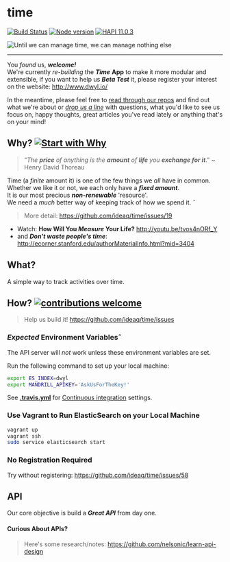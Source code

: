 # time
[![Build Status](https://travis-ci.org/dwyl/time.png?branch=master)](https://travis-ci.org/dwyl/time)
[![Node version](https://img.shields.io/node/v/atimer.svg?style=flat)](http://nodejs.org/download/)
[![HAPI 11.0.3](http://img.shields.io/badge/hapi-11.0.3-brightgreen.svg)](http://hapijs.com)


![Until we can manage time, we can manage nothing else](http://i.imgur.com/GbTyiib.png)


- - -
You *found* us, ***welcome!***     
We're currently *re-building* the ***Time*** **App** to make it more modular and extensible, if you want to help us ***Beta Test*** it,
please register your interest on the website: http://www.dwyl.io/

In the meantime, please feel free to [read through our repos](https://github.com/dwyl/start-here) and find out what we're about or [_drop us a line_](https://github.com/dwyl/start-here/issues) with questions, what you'd like to see us focus on, happy thoughts, great articles you've read lately or anything that's on your mind!

## Why? [![Start with Why](https://img.shields.io/badge/start%20with-why%3F-brightgreen.svg?style=flat)](http://www.ted.com/talks/simon_sinek_how_great_leaders_inspire_action)

> “*The* ***price*** *of anything is the* ***amount*** *of* ***life*** *you* ***exchange for it***.”
~ Henry David Thoreau

Time (a *finite* amount it) is one of the few things we *all* have in common.  
Whether we like it or not, we each only have a ***fixed amount***.  
It is our most precious ***non-renewable*** 'resource'.  
We need a *much* better way of keeping track of how we spend it.
˜

> More detail: https://github.com/ideaq/time/issues/19

+ Watch: **How Will You *Measure* Your Life?**
http://youtu.be/tvos4nORf_Y  
+ and ***Don't waste people's time***: http://ecorner.stanford.edu/authorMaterialInfo.html?mid=3404

## What?

A simple way to track activities over time.

## How? [![contributions welcome](https://img.shields.io/badge/contributions-welcome-brightgreen.svg?style=flat)](https://github.com/ideaq/time/issues)

> Help us build it! https://github.com/ideaq/time/issues

### *Expected* Environment Variables˜

The API server will *not* work unless these
environment variables are set.

Run the following command to set up your local machine:
```sh
export ES_INDEX=dwyl
export MANDRILL_APIKEY='AskUsForTheKey!'

```
See [**.travis.yml**](https://github.com/ideaq/time/blob/master/.travis.yml)
for [Continuous integration](http://en.wikipedia.org/wiki/Continuous_integration) settings.

### Use Vagrant to Run ElasticSearch on your Local Machine

```sh
vagrant up
vagrant ssh
sudo service elasticsearch start
```


### No Registration Required

Try without registering: https://github.com/ideaq/time/issues/58

## API

Our core objective is build a ***Great API*** from day one.


#### Curious About APIs?

> Here's some research/notes: https://github.com/nelsonic/learn-api-design


<!--
### Sketch

This is the ***sketch*** I did ages ago:
![time app sketch](https://raw.github.com/nelsonic/nelsonic.github.io/master/img/time-app-sketch.jpeg)
-->
